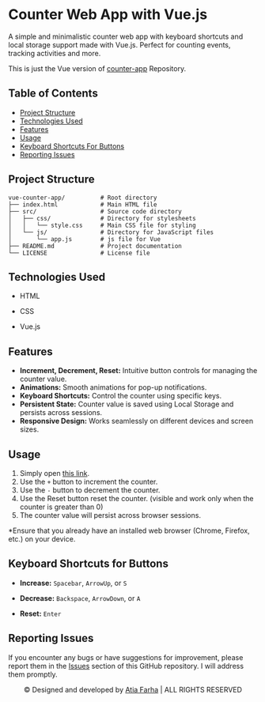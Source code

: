 # Counter Web App with Vue.js

A simple and minimalistic counter web app with keyboard shortcuts and local storage support made with Vue.js. Perfect for counting events, tracking activities and more.

This is just the Vue version of <a href="https://github.com/Atia-Farha/counter-app" target="_blank">counter-app</a> Repository.

## Table of Contents

- [Project Structure](#project-structure)
- [Technologies Used](#technologies-used)
- [Features](#features)
- [Usage](#usage)
- [Keyboard Shortcuts For Buttons](#keyboard-shortcuts-for-buttons)
- [Reporting Issues](#reporting-issues)


## Project Structure

```plaintext
vue-counter-app/          # Root directory
├── index.html            # Main HTML file
├── src/                  # Source code directory
│   ├── css/              # Directory for stylesheets
│   │   └── style.css     # Main CSS file for styling
│   └── js/               # Directory for JavaScript files
│       └── app.js        # js file for Vue
├── README.md             # Project documentation
└── LICENSE               # License file
```

## Technologies Used

- HTML

- CSS

- Vue.js

## Features

- **Increment, Decrement, Reset:** Intuitive button controls for managing the counter value.
- **Animations:** Smooth animations for pop-up notifications.
- **Keyboard Shortcuts:** Control the counter using specific keys.
- **Persistent State:** Counter value is saved using Local Storage and persists across sessions.
- **Responsive Design:** Works seamlessly on different devices and screen sizes.

## Usage

1. Simply open <a href="https://atia-farha.github.io/counter-app/" target="_blank">this link</a>.
2. Use the `+` button to increment the counter.
3. Use the `-` button to decrement the counter.
4. Use the Reset button reset the counter. (visible and work only when the counter is greater than 0)
5. The counter value will persist across browser sessions.

*Ensure that you already have an installed web browser (Chrome, Firefox, etc.) on your device.

## Keyboard Shortcuts for Buttons

- **Increase:** `Spacebar`, `ArrowUp`, or `S`

- **Decrease:** `Backspace`, `ArrowDown`, or `A`

- **Reset:** `Enter`

## Reporting Issues

If you encounter any bugs or have suggestions for improvement, please report them in the <a href="https://github.com/Atia-Farha/vue-counter-app/issues" target="_blank">Issues</a> section of this GitHub repository. I will address them promptly.


<p align="center">© Designed and developed by <a href="https://github.com/Atia-Farha" target="_blank">Atia Farha</a> | ALL RIGHTS RESERVED</p>